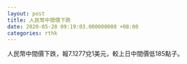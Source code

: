 ```yaml
---
layout: post
title: 人民幣中間價下跌
date: 2020-05-28 09:19:03.000000000 +08:00
categories: rthk
---
```


人民幣中間價下跌，報7.1277兌1美元，較上日中間價低185點子。
